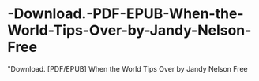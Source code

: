 # -Download.-PDF-EPUB-When-the-World-Tips-Over-by-Jandy-Nelson-Free
"Download. [PDF/EPUB] When the World Tips Over by Jandy Nelson Free
